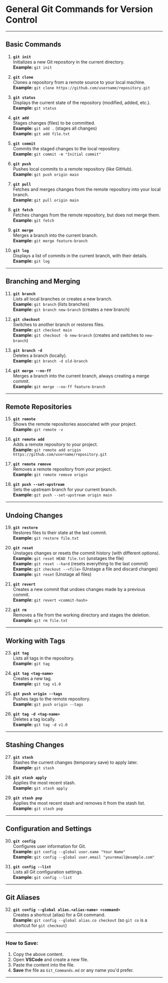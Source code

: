 # General Git Commands for Version Control

---

## **Basic Commands**

1. **`git init`**  
   Initializes a new Git repository in the current directory.  
   **Example:** `git init`

2. **`git clone`**  
   Clones a repository from a remote source to your local machine.  
   **Example:** `git clone https://github.com/username/repository.git`

3. **`git status`**  
   Displays the current state of the repository (modified, added, etc.).  
   **Example:** `git status`

4. **`git add`**  
   Stages changes (files) to be committed.  
   **Example:** `git add .` (stages all changes)  
   **Example:** `git add file.txt`

5. **`git commit`**  
   Commits the staged changes to the local repository.  
   **Example:** `git commit -m "Initial commit"`

6. **`git push`**  
   Pushes local commits to a remote repository (like GitHub).  
   **Example:** `git push origin main`

7. **`git pull`**  
   Fetches and merges changes from the remote repository into your local branch.  
   **Example:** `git pull origin main`

8. **`git fetch`**  
   Fetches changes from the remote repository, but does not merge them.  
   **Example:** `git fetch`

9. **`git merge`**  
   Merges a branch into the current branch.  
   **Example:** `git merge feature-branch`

10. **`git log`**  
    Displays a list of commits in the current branch, with their details.  
    **Example:** `git log`

---

## **Branching and Merging**

11. **`git branch`**  
    Lists all local branches or creates a new branch.  
    **Example:** `git branch` (lists branches)  
    **Example:** `git branch new-branch` (creates a new branch)

12. **`git checkout`**  
    Switches to another branch or restores files.  
    **Example:** `git checkout main`  
    **Example:** `git checkout -b new-branch` (creates and switches to `new-branch`)

13. **`git branch -d`**  
    Deletes a branch (locally).  
    **Example:** `git branch -d old-branch`

14. **`git merge --no-ff`**  
    Merges a branch into the current branch, always creating a merge commit.  
    **Example:** `git merge --no-ff feature-branch`

---

## **Remote Repositories**

15. **`git remote`**  
    Shows the remote repositories associated with your project.  
    **Example:** `git remote -v`

16. **`git remote add`**  
    Adds a remote repository to your project.  
    **Example:** `git remote add origin https://github.com/username/repository.git`

17. **`git remote remove`**  
    Removes a remote repository from your project.  
    **Example:** `git remote remove origin`

18. **`git push --set-upstream`**  
    Sets the upstream branch for your current branch.  
    **Example:** `git push --set-upstream origin main`

---

## **Undoing Changes**

19. **`git restore`**  
    Restores files to their state at the last commit.  
    **Example:** `git restore file.txt`

20. **`git reset`**  
    Unstages changes or resets the commit history (with different options).  
    **Example:** `git reset HEAD file.txt` (unstages the file)  
    **Example:** `git reset --hard` (resets everything to the last commit)
    **Example:** `git checkout --<file>` (Unstage a file and discard changes)
    **Example:** `git reset` (Unstage all files)



22. **`git revert`**  
    Creates a new commit that undoes changes made by a previous commit.  
    **Example:** `git revert <commit-hash>`

23. **`git rm`**  
    Removes a file from the working directory and stages the deletion.  
    **Example:** `git rm file.txt`

---

## **Working with Tags**

23. **`git tag`**  
    Lists all tags in the repository.  
    **Example:** `git tag`

24. **`git tag <tag-name>`**  
    Creates a new tag.  
    **Example:** `git tag v1.0`

25. **`git push origin --tags`**  
    Pushes tags to the remote repository.  
    **Example:** `git push origin --tags`

26. **`git tag -d <tag-name>`**  
    Deletes a tag locally.  
    **Example:** `git tag -d v1.0`

---

## **Stashing Changes**

27. **`git stash`**  
    Stashes the current changes (temporary save) to apply later.  
    **Example:** `git stash`

28. **`git stash apply`**  
    Applies the most recent stash.  
    **Example:** `git stash apply`

29. **`git stash pop`**  
    Applies the most recent stash and removes it from the stash list.  
    **Example:** `git stash pop`

---

## **Configuration and Settings**

30. **`git config`**  
    Configures user information for Git.  
    **Example:** `git config --global user.name "Your Name"`  
    **Example:** `git config --global user.email "youremail@example.com"`

31. **`git config --list`**  
    Lists all Git configuration settings.  
    **Example:** `git config --list`

---

## **Git Aliases**

32. **`git config --global alias.<alias-name> <command>`**  
    Creates a shortcut (alias) for a Git command.  
    **Example:** `git config --global alias.co checkout` (so `git co` is a shortcut for `git checkout`)

---

### How to Save:

1. Copy the above content.
2. Open **VSCode** and create a new file.
3. Paste the content into the file.
4. **Save** the file as `Git_Commands.md` or any name you'd prefer.

---
